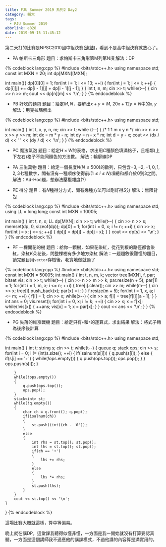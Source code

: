 ```yaml
---
title: FJU Summer 2019 系列2 Day2
category: 輔大
tags:
  - FJU Summer 2019
abbrlink: e828
date: 2019-09-15 11:45:12
---
```

第二天打的比賽是NPSC2010國中組決賽([連結](http://contest.cc.ntu.edu.tw/npsc2010/schedule.asp))，看到不是高中組決賽就放心了。

* PA 帕斯卡三角形
題目：求帕斯卡三角形第M列第N項
解法：DP

{% codeblock lang:cpp %}
#include <bits/stdc++.h>
using namespace std;
const int MXN = 20;
int dp[MXN][MXN];
 
int main(){
    dp[0][0] = 1;
    for(int i = 1; i <= 13; ++i)
    {
        for(int j = 1; j <= i; ++j)
        {
            dp[i][j] += dp[i - 1][j] + dp[i - 1][j - 1];
        }
    }
    int t, n, m;
    cin >> t;
    while(t--)
    {
        cin >> n >> m;
        cout << dp[n][m] << '\n';
    }
}
{% endcodeblock %}

* PB 好吃的麵包
題目：給定$M, N$，要解出$x+y=M$, $20x+12y=N$中的$x, y$
解法：用克拉瑪解出

{% codeblock lang:cpp %}
#include <bits/stdc++.h>
using namespace std;
 
int main()
{
    int t, x, y, n, m;
    cin >> t;
    while (t--)
    {
        /*
        1 1 m
        x y n
        */
        cin >> n >> x >> y >> m;
        int dx = m * y - n;
        int dy = n - x * m;
        int d = y - x;
        cout << (dx / d) << ' ' << (dy / d) << '\n';
    }
}
{% endcodeblock %}

* PC 魔法氣泡
題目：給定$H \times W$的表格，求出用$C$種顏色填滿格子，且相鄰(上下左右)格子不能同顏色的方法數。
解法：輪廓線DP

* PA 三生萬物
題目：給定一個長度$N(N\leq 500)$的數列，只包含$-3, -2, -1, 0, 1, 2, 3$七種數字，問有沒有一種順序使得前$i(1 \leq i \leq N)$項總和都介於$0$到$3$之間。
解法：Ad-Hoc題，想辦法壓複雜度(?)

* PE 得分
題目：有$N$種得分方式，問有幾種方法可以剛好得$S$分
解法：無限背包

{% codeblock lang:cpp %}
#include <bits/stdc++.h>
using namespace std;
using LL = long long;
const int MXN = 10005;
 
int main()
{
    int t, n, s;
    LL dp[MXN];
    cin >> t;
    while(t--)
    {
        cin >> n >> s;
        memset(dp, 0, sizeof(dp));
        dp[0] = 1;
        for(int i = 0, x; i != n; ++i)
        {
            cin >> x;
            for(int j = x; j <= s; ++j)
            {
                dp[j] = dp[j] + dp[j - x];
            }
        }
        cout << dp[s] << '\n';
    }
}
{% endcodeblock %}

* PF 一棵開花的樹
題目：給你一顆樹，如果花染紅，從花到根的路徑都會染紅，染紅$K$朵花後，問整棵樹有多少地方染紅
解法：一題題敘很難懂的題目，讀完題目用`vector`存樹後，老實地做就過了

{% codeblock lang:cpp %}
#include <bits/stdc++.h>
using namespace std;
const int MXN = 50005;
int main()
{
    int t, n, m, k;
    vector<int> tree[MXN], f, par;
    bitset<MXN> vis;
    cin >> t;
    while(t--)
    {
        cin >> n >> m >> k;
        par.resize(n + 5);
        par[1] = 1;
        for(int i = 1, m, x; i <= n; ++i)
        {
            tree[i].clear();
            cin >> m;
            while(m--)
            {
                cin >> x;
                tree[i].push_back(x);
                par[x] = i;
            }
        }
        f.resize(m + 5);
        for(int i = 1, x, a; i <= m; ++i)
        {
            f[i] = 1;
            cin >> x;
            while(x--)
            {
                cin >> a;
                f[i] = tree[f[i]][a - 1];
            }
        }
        int ans = 0;
        vis.reset();
        for(int i = 0, x; i != k; ++i)
        {
            cin >> x;
            x = f[x];
            while(!vis[x])
            {
                ++ans;
                vis[x] = 1;
                x = par[x];
            }
        }
        cout << ans << '\n';
    }
}
{% endcodeblock %}

* PG 失落的維京戰機
題目：給定只有`+`和`*`的運算式，求出結果
解法：將式子轉為後序後計算

{% codeblock lang:cpp %}
#include <bits/stdc++.h>
using namespace std;
 
int main()
{
    int t;
    string s;
    cin >> t;
    while(t--)
    {
        queue<char> q;
        stack<char> ops;
        cin >> s;
        for(int i = 0; i != (int)s.size(); ++i)
        {
            if(isalnum(s[i]))
            {
                q.push(s[i]);
            }
            else
            { 
                if(s[i] == '+')
                {
                    while(!ops.empty())
                    {
                        q.push(ops.top());
                        ops.pop();
                    }
                }
                ops.push(s[i]);
            }
             
        }
        while(!ops.empty())
        {
            q.push(ops.top());
            ops.pop();
        }
        stack<int> st;
        while(!q.empty())
        {
            char ch = q.front(); q.pop();
            if(isalnum(ch))
            {
                st.push((int)(ch - '0'));
            }
            else
            {
                int rhs = st.top(); st.pop();
                int lhs = st.top(); st.pop();
                if(ch == '+')
                {
                    lhs += rhs;
                }
                else
                {
                    lhs *= rhs;
                }
                st.push(lhs);                
            } 
        }
        cout << st.top() << '\n';
    }
}
{% endcodeblock %}

這場比賽大概就這樣，算中等偏易。

晚上就在講DP，這堂課我聽得似懂非懂，一方面是我一開始就沒有打算要認真聽，一方面是這個講師我不適應他的講課模式，不過他講的內容算是滿實用的。